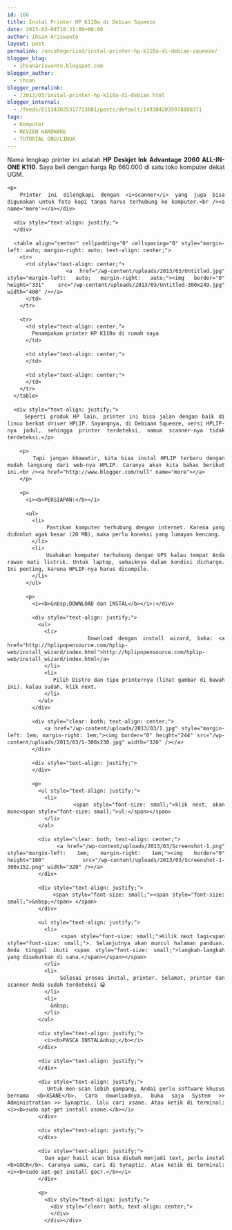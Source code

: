 ```yaml
---
id: 166
title: Instal Printer HP K110a di Debian Squeeze
date: 2013-03-04T18:31:00+00:00
author: Ihsan Ariswanto
layout: post
permalink: /uncategorized/instal-printer-hp-k110a-di-debian-squeeze/
blogger_blog:
  - ihsanariswanto.blogspot.com
blogger_author:
  - ihsan
blogger_permalink:
  - /2013/03/instal-printer-hp-k110a-di-debian.html
blogger_internal:
  - /feeds/811343025317713881/posts/default/1493042035978888371
tags:
  - Komputer
  - REVIEW HARDWARE
  - TUTORIAL GNU/LINUX
---
```

<div style="clear: both; text-align: center;">
</div>

<div style="text-align: center;">
  <div style="text-align: justify;">
    Nama lengkap printer ini adalah <b>HP Deskjet Ink Advantage 2060 ALL-IN-ONE K110</b>. Saya beli dengan harga Rp 660.000 di satu toko komputer dekat UGM.</p> 
    
    <p>
      Printer ini dilengkapi dengan <i>scanner</i> yang juga bisa digunakan untuk foto kopi tanpa harus terhubung ke komputer.<br /><a name='more'></a></div> 
      
      <div style="text-align: justify;">
      </div>
      
      <table align="center" cellpadding="0" cellspacing="0" style="margin-left: auto; margin-right: auto; text-align: center;">
        <tr>
          <td style="text-align: center;">
            <a href="/wp-content/uploads/2013/03/Untitled.jpg" style="margin-left: auto; margin-right: auto;"><img border="0" height="331" src="/wp-content/uploads/2013/03/Untitled-300x249.jpg" width="400" /></a>
          </td>
        </tr>
        
        <tr>
          <td style="text-align: center;">
            Penampakan printer HP K110a di rumah saya
          </td>
          
          <td style="text-align: center;">
          </td>
          
          <td style="text-align: center;">
          </td>
        </tr>
      </table>
      
      <div style="text-align: justify;">
        Seperti produk HP lain, printer ini bisa jalan dengan baik di linux berkat driver HPLIP. Sayangnya, di Debiaan Squeeze, versi HPLIP-nya jadul, sehingga printer terdeteksi, namun scanner-nya tidak terdeteksi.</p> 
        
        <p>
          Tapi jangan khawatir, kita bisa instal HPLIP terbaru dengan mudah langsung dari web-nya HPLIP. Caranya akan kita bahas berikut ini.<br /><a href="http://www.blogger.com/null" name="more"></a>
        </p>
        
        <p>
          <i><b>PERSIAPAN:</b></i> 
          
          <ul>
            <li>
              Pastikan komputer terhubung dengan internet. Karena yang didonlot agak besar (20 MB), maka perlu koneksi yang lumayan kencang.
            </li>
            <li>
              Usahakan komputer terhubung dengan UPS kalau tempat Anda rawan mati listrik. Untuk laptop, sebaiknya dalam kondisi dicharge. Ini penting, karena HPLIP-nya harus dicompile.
            </li>
          </ul>
          
          <p>
            <i><b>&nbsp;DOWNLOAD dan INSTAL</b></i>:</div> 
            
            <div style="text-align: justify;">
              <ul>
                <li>
                  Download dengan install wizard, buka: <a href="http://hplipopensource.com/hplip-web/install_wizard/index.html">http://hplipopensource.com/hplip-web/install_wizard/index.html</a>
                </li>
                <li>
                  Pilih Distro dan tipe printernya (lihat gambar di bawah ini). kalau sudah, klik next.
                </li>
              </ul>
            </div>
            
            <div style="clear: both; text-align: center;">
              <a href="/wp-content/uploads/2013/03/1.jpg" style="margin-left: 1em; margin-right: 1em;"><img border="0" height="244" src="/wp-content/uploads/2013/03/1-300x230.jpg" width="320" /></a>
            </div>
            
            <div style="text-align: justify;">
            </div>
            
            <p>
              <ul style="text-align: justify;">
                <li>
                  <span style="font-size: small;">klik next, akan munc<span style="font-size: small;">ul:</span></span>
                </li>
              </ul>
              
              <div style="clear: both; text-align: center;">
                <a href="/wp-content/uploads/2013/03/Screenshot-1.png" style="margin-left: 1em; margin-right: 1em;"><img border="0" height="160" src="/wp-content/uploads/2013/03/Screenshot-1-300x152.png" width="320" /></a>
              </div>
              
              <div style="text-align: justify;">
                <span style="font-size: small;"><span style="font-size: small;">&nbsp;</span> </span>
              </div>
              
              <ul style="text-align: justify;">
                <li>
                  <span style="font-size: small;">Kilik next lagi<span style="font-size: small;">. Selanjutnya akan muncul halaman panduan. Anda tinggal ikuti <span style="font-size: small;">langkah-langkah yang disebutkan di sana.</span></span></span>
                </li>
                <li>
                  Selesai proses instal, printer. Selamat, printer dan scanner Anda sudah terdeteksi 😀
                </li>
                <li>
                  &nbsp;
                </li>
              </ul>
              
              <div style="text-align: justify;">
                <i><b>PASCA INSTAL&nbsp;</b></i>
              </div>
              
              <div style="text-align: justify;">
              </div>
              
              <div style="text-align: justify;">
                Untuk men-scan lebih gampang, Andai perlu software khusus bernama <b>XSANE</b>. Cara downloadnya, buka saja System >> Administration >> Synaptic, lalu cari xsane. Atau ketik di terminal: <i><b>sudo apt-get install xsane.</b></i>
              </div>
              
              <div style="text-align: justify;">
              </div>
              
              <div style="text-align: justify;">
                Dan agar hasil scan bisa diubah menjadi text, perlu instal <b>GOCR</b>. Caranya sama, cari di Synaptic. Atau ketik di terminal: <i><b>sudo apt-get install gocr.</b></i>
              </div>
              
              <p>
                <div style="text-align: justify;">
                  <div style="clear: both; text-align: center;">
                  </div>
                </div></div>